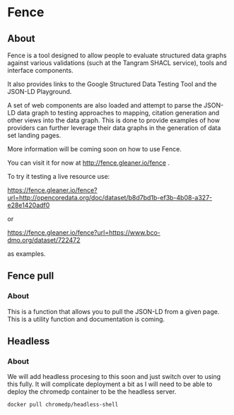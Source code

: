 # Fence

## About

Fence is a tool designed to allow people to evaluate structured data graphs against various validations (such at the Tangram SHACL service), tools and interface components.

It also provides links to the Google Structured Data Testing Tool and the JSON-LD Playground.  

A set of web components are also loaded and attempt to parse the JSON-LD data graph to testing approaches to mapping, citation generation and other views into the data graph.   This is done to provide examples of how providers can further leverage their data graphs in the generation of data set landing pages.

More information will be coming soon on how to use Fence.  

You can visit it for now at http://fence.gleaner.io/fence .

To try it testing a live resource use:


https://fence.gleaner.io/fence?url=http://opencoredata.org/doc/dataset/b8d7bd1b-ef3b-4b08-a327-e28e1420adf0 

or 

https://fence.gleaner.io/fence?url=https://www.bco-dmo.org/dataset/722472 

as examples.  

## Fence pull

### About

This is a function that allows you to pull the JSON-LD from a given page.  This
is a utility function and documentation is coming.  

## Headless 

### About

We will add headless procesing to this soon and just switch over to using this
fully.  It will complicate deployment a bit as I will need to be able to deploy
the chromedp container to be the headless server.   

```
docker pull chromedp/headless-shell
```
